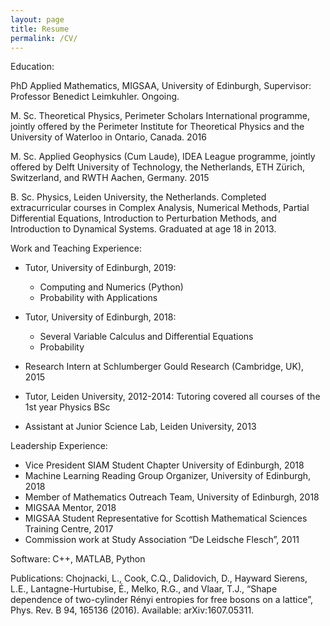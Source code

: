 ```yaml
---
layout: page
title: Resume
permalink: /CV/
---
```


Education:

PhD Applied Mathematics, MIGSAA, University of Edinburgh, Supervisor: Professor Benedict Leimkuhler. Ongoing.

M. Sc. Theoretical Physics, Perimeter Scholars International programme, jointly offered by the Perimeter Institute for Theoretical Physics and the University of Waterloo in Ontario, Canada. 2016

M. Sc. Applied Geophysics (Cum Laude), IDEA League programme, jointly offered by Delft University of Technology, the Netherlands, ETH Zürich, Switzerland, and RWTH Aachen, Germany. 2015

B. Sc. Physics, Leiden University, the Netherlands. Completed extracurricular courses in Complex Analysis, Numerical Methods, Partial Differential Equations, Introduction to Perturbation Methods, and Introduction to Dynamical Systems. Graduated at age 18 in 2013.


Work and Teaching Experience:
- Tutor, University of Edinburgh, 2019:
	- Computing and Numerics (Python)
	- Probability with Applications
- Tutor, University of Edinburgh, 2018:
	- Several Variable Calculus and Differential Equations 
	- Probability
        
- Research Intern at Schlumberger Gould Research (Cambridge, UK), 2015
- Tutor, Leiden University, 2012-2014: 
	Tutoring covered all courses of the 1st year Physics BSc
- Assistant at Junior Science Lab, Leiden University, 2013

Leadership Experience: 
- Vice President SIAM Student Chapter University of Edinburgh, 2018
- Machine Learning Reading Group Organizer, University of Edinburgh, 2018
- Member of Mathematics Outreach Team, University of Edinburgh, 2018
- MIGSAA Mentor, 2018
- MIGSAA Student Representative for Scottish Mathematical Sciences Training Centre, 2017
- Commission work at Study Association “De Leidsche Flesch”, 2011

Software:
 C++, MATLAB, Python

Publications:
Chojnacki, L., Cook, C.Q., Dalidovich, D., Hayward Sierens, L.E., Lantagne-Hurtubise, É., Melko, R.G., and Vlaar, T.J., “Shape dependence of two-cylinder Rényi entropies for free bosons on a lattice”, Phys. Rev. B 94, 165136 (2016). Available: arXiv:1607.05311. 